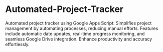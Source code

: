 # Automated-Project-Tracker
Automated project tracker using Google Apps Script: Simplifies project management by automating processes, reducing manual efforts. Features include automatic date updates, real-time progress monitoring, and seamless Google Drive integration. Enhance productivity and accuracy effortlessly.
